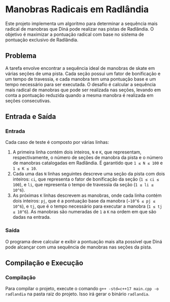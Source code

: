 # Manobras Radicais em Radlândia


Este projeto implementa um algoritmo para determinar a sequência mais radical de manobras que Diná pode realizar nas pistas de Radlândia. O objetivo é maximizar a pontuação radical com base no sistema de pontuação exclusivo de Radlândia.


## Problema


A tarefa envolve encontrar a sequência ideal de manobras de skate em várias seções de uma pista. Cada seção possui um fator de bonificação e um tempo de travessia, e cada manobra tem uma pontuação base e um tempo necessário para ser executada. O desafio é calcular a sequência mais radical de manobras que pode ser realizada nas seções, levando em conta a pontuação reduzida quando a mesma manobra é realizada em seções consecutivas.


## Entrada e Saída


### Entrada


Cada caso de teste é composto por várias linhas:


1. A primeira linha contém dois inteiros, `N` e `K`, que representam, respectivamente, o número de seções de manobra da pista e o número de manobras catalogadas em Radlândia. É garantido que `1 ≤ N ≤ 100` e `1 ≤ K ≤ 10`.
2. Cada uma das `N` linhas seguintes descreve uma seção da pista com dois inteiros: `ci`, que representa o fator de bonificação da seção (`1 ≤ ci ≤ 100`), e `li`, que representa o tempo de travessia da seção (`1 ≤ li ≤ 10^6`).
3. As próximas `K` linhas descrevem as manobras, onde cada linha contém dois inteiros: `pj`, que é a pontuação base da manobra (`−10^6 ≤ pj ≤ 10^6`), e `tj`, que é o tempo necessário para executar a manobra (`1 ≤ tj ≤ 10^6`). As manobras são numeradas de `1` a `K` na ordem em que são dadas na entrada.


### Saída


O programa deve calcular e exibir a pontuação mais alta possível que Diná pode alcançar com uma sequência de manobras nas seções da pista.


## Compilação e Execução


### Compilação


Para compilar o projeto, execute o comando `g++ -std=c++17 main.cpp -o radlandia` na pasta raiz do projeto. Isso irá gerar o binário `radlandia`.



